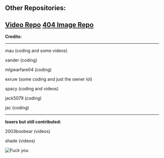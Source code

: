 **Other Repositories:**
-------------------------------
[Video Repo](https://github.com/Exruw/hubvideos/)
[404 Image Repo](https://github.com/Exruw/hubcdn/)
-------------------------------

**Credits:**

-------------------------------

mau (coding and some videos)

xander (coding)

mlgwarfare04 (coding)

exruw (some coding and just the owner lol)

spacy (coding and videos)

jack5079 (coding)

jac (coding)

-------------------------------

**losers but still contributed:**

2003boobear (videos)

shade (videos)

![Fuck you](https://media.discordapp.net/attachments/848237686253944853/991884113248264283/971867344198570026.gif)
